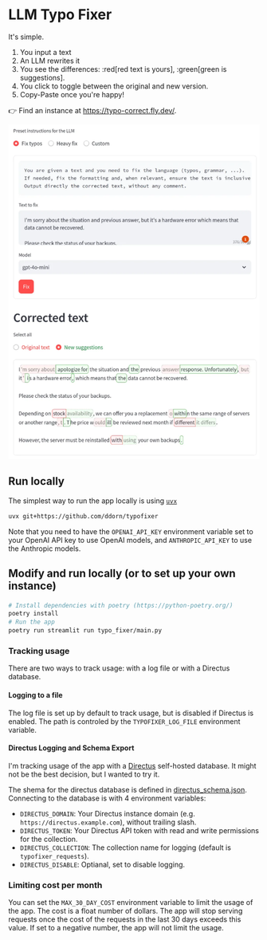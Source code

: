 # LLM Typo Fixer

It's simple.
1. You input a text
2. An LLM rewrites it
3. You see the differences:
    :red[red text is yours], :green[green is suggestions].
4. You click to toggle between the original and new version.
5. Copy-Paste once you're happy!

👉 Find an instance at https://typo-correct.fly.dev/.

![Typo Fixer](./images/screenshot.webp)

## Run locally

The simplest way to run the app locally is using [`uvx`](https://docs.astral.sh/uv/#scripts)

```bash
uvx git+https://github.com/ddorn/typofixer
```

Note that you need to have the `OPENAI_API_KEY` environment variable set to your OpenAI API key to
use OpenAI models, and `ANTHROPIC_API_KEY` to use the Anthropic models.

## Modify and run locally (or to set up your own instance)

```bash
# Install dependencies with poetry (https://python-poetry.org/)
poetry install
# Run the app
poetry run streamlit run typo_fixer/main.py
```

### Tracking usage

There are two ways to track usage: with a log file or with a Directus database.

#### Logging to a file
The log file is set up by default to track usage, but is disabled if Directus is enabled. The path is controled by the `TYPOFIXER_LOG_FILE` environment variable.

#### Directus Logging and Schema Export

I'm tracking usage of the app with a [Directus](https://directus.io/) self-hosted database. It might not be the best decision, but I wanted to try it.

The shema for the directus database is defined in [directus_schema.json](./typos_web/directus_schema.json). Connecting to the database is with 4 environment variables:
- `DIRECTUS_DOMAIN`: Your Directus instance domain (e.g. `https://directus.example.com`), without trailing slash.
- `DIRECTUS_TOKEN`: Your Directus API token with read and write permissions for the collection.
- `DIRECTUS_COLLECTION`: The collection name for logging (default is `typofixer_requests`).
- `DIRECTUS_DISABLE`: Optianal, set to disable logging.

### Limiting cost per month

You can set the `MAX_30_DAY_COST` environment variable to limit the usage of the app. The cost is a float number of dollars. The app will stop serving requests once the cost of the requests in the last 30 days exceeds this value. If set to a negative number, the app will not limit the usage.
